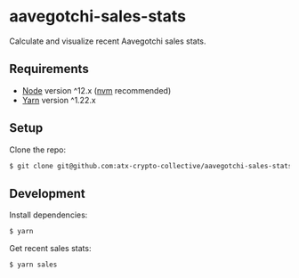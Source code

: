 # aavegotchi-sales-stats

Calculate and visualize recent Aavegotchi sales stats.

## Requirements

- [Node](https://nodejs.org/en/) version ^12.x ([nvm](https://github.com/nvm-sh/nvm) recommended)
- [Yarn](https://yarnpkg.com/) version ^1.22.x

## Setup

Clone the repo:

```sh
$ git clone git@github.com:atx-crypto-collective/aavegotchi-sales-stats.git
```

## Development

Install dependencies:

```sh
$ yarn
```

Get recent sales stats:

```sh
$ yarn sales
```
